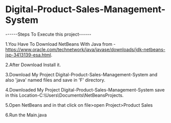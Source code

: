 # Digital-Product-Sales-Management-System

------Steps To Execute this project------

1.You Have To Download NetBeans With Java from - https://www.oracle.com/technetwork/java/javase/downloads/jdk-netbeans-jsp-3413139-esa.html.

2.After Download Install it.

3.Download My Project Digital-Product-Sales-Management-System and also 'java' named files and save in 'F' directory.

4.Downloaded My Project Digital-Product-Sales-Management-System save in this Location-C:\Users\Documents\NetBeansProjects.

5.Open NetBeans and in that click on file>open Project>Product Sales

6.Run the Main.java 
